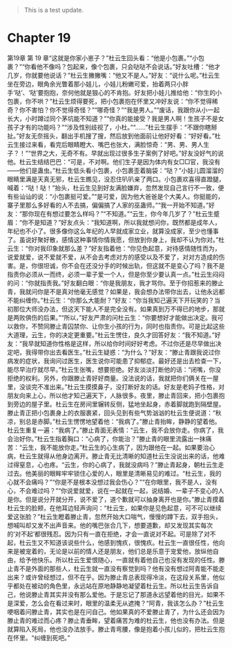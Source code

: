 > This is a test update.
# Chapter 19

第19章 第 19 章“这就是你家小崽子？”杜云生回头看：“他是小包裹。”“小包裹？”“你看他不像吗？包起来，像个包裹，只会哒哒不会说话。”好友吐槽：“他才几岁，你就要他说话？”杜云生撇撇嘴：“他又不是人。”好友：“说什么呢。”杜云生坐在旁边，眼角余光瞥着那小娃儿，小娃儿粉嫩可爱，抬着两只小胖手‘哒’、‘哒’要抱抱，奈何他就是狠心的不肯抱。好友把小娃儿推给他：“你生的小包裹，你不哄？”杜云生烦得要死，把小包裹抱在怀里又冲好友说：“你不觉得稀奇？你不害怕？你不觉得奇怪？”“哪奇怪？”“我是男人。”“废话，我跟你从小一起长大，小时蹲过同个茅坑能不知道？”“你真的能接受？我是男人啊！生孩子不是女孩子才有的功能吗？”“涉及性别歧视了，小杜。”“……”杜云生摆手：“不跟你瞎掰扯。”好友无奈摇头，翻出手机搜了搜，然后放到他面前让他好好看：“好好看。”杜云生接过来看，看完后眼睛瞪大、嘴巴也张大，满脸惊奇：“男、男、男人生子？！”“世界之大，无奇不有。早就出现过很多生子案例了好吧。”好友没好气的说他。杜云生结结巴巴：“可是，不对啊。他们生子是因为体内有女□□官，我没有——他们是蛊虫。”杜云生低头看小包裹，小包裹歪着脑袋：“哒？”小娃儿圆溜溜的眼睛里满是天真无邪，杜云生瞧见，没忍住叭叭亲了两口。小包裹欢喜得直蹬腿，喊着：“哒！哒！”抬头，杜云生见到好友满脸嫌弃，忽然发现自己言行不一致，便有些讪讪的说：“小包裹挺可爱。”“是可爱，因为他大爸爸是个大美人。你挺能的，寨子里那么多好看的人不去搞，偏偏搞了人家的巫蛊师。”“我一开始不知道。”好友：“那你现在有想过要怎么样吗？”“不知道。”“云生，你今年几岁了？”杜云生蹙眉：“你不是知道？”好友点头：“我知道啊，所以我就想问你，既然都是成年人，年纪也不小了。很多像你这么年纪的人早就成家立业，就算没成家，至少也懂事了。虽说好聚好散，感情这种事情你情我愿，但放到你身上，我却不认为你对。”杜云生：“你对我印象就那么差？”好友指着他：“你见色起意，对待感情随性而为，说爱就爱，说不爱就不爱，从不会去考虑对方的感受以及不爱了，对对方造成的伤害。是，你很坦诚，你不会在还没分手的时候出轨，但这就不是变心了吗？我不是指责你必须从一而终，必须一辈子爱一个人，但是你至少要认真一点。”杜云生闷闷的问：“你就指责我。”好友翻白眼：“你是我朋友，我才骂你。至于你招惹来的滕止青，我就问你是不是真对他毫无感觉？如果是，我会想办法带你出去，让他永远都不能纠缠你。”杜云生：“你那么大能耐？”好友：“你当我知己遍天下开玩笑的？当初那位大师没办法，但这天下能人不是完全没有。如果真到万不得已的地步，那就是两败俱伤的后果。”“所以，”好友严肃的问杜云生：“你要想好才能做出决定。我可以救你，不赞同滕止青囚禁你、让你生小孩的行为，同时也指责你。可是比起这些大道理，云生，你的决定更重要。”杜云生愣住，良久才回答好友：“我不知道。”好友：“我早就知道你性格是这样，所以给你时间好好考虑。不过你还是尽早做出决定吧，我得带你出去看医生。”杜云生疑惑：“为什么？”好友：“滕止青跟我说过你病发的症状，我询问过医生，医生说你可能患了抑郁症。最好还是出去检查一下，能尽早治疗就尽早。”杜云生张嘴，想要拒绝。好友淡淡打断他的话：“闭嘴，你没拒绝的权利。另外，你跟滕止青好好商量。没法说的话，我就把你们俩关在一屋里，没谈完不准出来。”杜云生摸摸鼻子，没打断好友的话。好友是老妈子性格，对朋友向来上心，所以他才知己遍天下，人脉很多。夜里，滕止青回来，把小包裹抱到旁边的屋子里。杜云生在房间里辗转反侧，猛地坐起身，赤着脚就跑到隔壁屋。滕止青正把小包裹身上的衣服裹紧，回头见到有些气势汹汹的杜云生便说道：“秋凉，别总是赤脚。”杜云生愣愣地望着他：“我病了。”滕止青抬眸，静静的望着他。杜云生重复一遍：“我病了。”滕止青面无表情：“云生，我不会放你走。你病了，我会治好你。”杜云生指着胸口：“心病了，你能治？”滕止青的眼里流露出一抹痛苦：“云生，我不能放你走。”杜云生的心生病了，因为跟他在一起。如果要治心病，杜云生就得从他身边离开。滕止青无比清晰的知道杜云生没说出来的话，他难过得窒息，心也疼。“云生，你的心病了，我就没病吗？”滕止青起身，朝杜云生走过去。他美丽的眼眸牢牢锁住心爱的人，眼里是清晰易见的难过。“杜云生，我的心就不会痛吗？”“你是不是根本没想过我会伤心？”“在你眼里，我不是人，没有心，不会难过吗？”“你说爱就爱，说在一起就在一起，说结婚、一辈子不变心的人是你。但是说分开就分开，说不爱了，道个歉就可以抽身离开也是你。”滕止青摸着杜云生的脸颊，在他耳边轻声询问：“杜云生，如果你是见色起意，可不可以继续爱这张脸？”杜云生瞪着滕止青，忽然开始大口喘气，慢慢的蹲下去，双手抱头，想喊叫却又发不出声音来。他的嘴巴张合几下，想要道歉，却又发现其实每次的‘对不起’都很残忍。因为只有一直在拒绝，才会一直说对不起。可是除了对不起，杜云生又不知道该说些什么，他感到愧疚，很愧疚。杜云生一直很任性，他向来是被宠着的，无论是以前的情人还是朋友，他们总是乐意于宠爱他，放纵他自由，给予他快乐。所以杜云生爱恨随心，一直就有着他自己也没有发现的任性。滕止青不是外面的那些人，杜云生就一直没有察觉到吗？他有没有想过阿青能不能走出来？或许曾经想过，但不在乎。因为滕止青总表现得冷淡，在这段关系里，他似乎都处在被动的角色里，永远站在原地静静地凝望着杜云生。所以杜云生告诉自己，他说滕止青其实并没有那么爱他。于是忘记了那道永远望着他的目光，如果不是深爱，怎么会在看过来时，眼里的温柔无从遮掩？“阿青，我该怎么办？”杜云生哽咽着问滕止青，其实也是在问自己。他如果真的不爱滕止青了，为什么还会因为滕止青的难过而心疼？滕止青垂眸，望着痛苦为难的杜云生，他也没有办法。但是就算陷入死局，他也没办法放手。滕止青弯腰，像是抱着小孩儿似的，把杜云生抱在怀里。“纠缠到死吧。”
